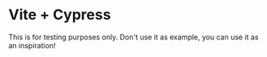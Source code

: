 # Vite + Cypress

This is for testing purposes only. Don't use it as example, you can use it as an inspiration!
